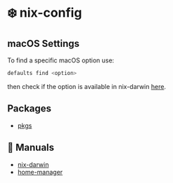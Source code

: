 # ❄️ nix-config

## macOS Settings

To find a specific macOS option use:

```sh
defaults find <option>
```

then check if the option is available in nix-darwin [here](https://github.com/LnL7/nix-darwin/tree/master/modules/system/defaults).

## Packages

* [pkgs](https://github.com/NixOS/nixpkgs)

## 📖 Manuals

* [nix-darwin](https://daiderd.com/nix-darwin/manual/index.html)
* [home-manager](https://nix-community.github.io/home-manager/index.html)
